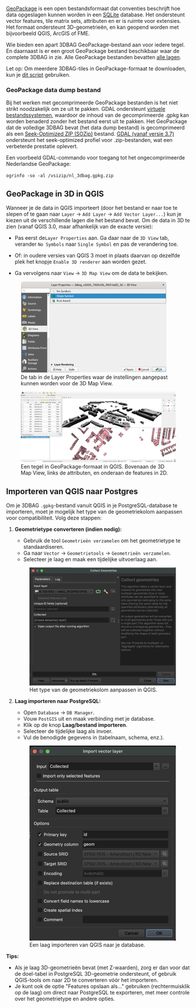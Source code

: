 [GeoPackage](https://www.geopackage.org) is een open bestandsformaat dat conventies beschrijft hoe data opgeslagen kunnen worden in een [SQLite](https://www.sqlite.org/index.html) database. Het ondersteunt vector features, tile matrix sets, attributen en er is ruimte voor extensies. Het formaat ondersteunt 3D-geometrieën, en kan geopend worden met bijvoorbeeld QGIS, ArcGIS of FME.

Wie bieden een apart 3DBAG GeoPackage-bestand aan voor iedere tegel. En daarnaast is er een groot GeoPackage bestand beschikbaar waar de complete 3DBAG in zie. Alle GeoPackage bestanden bevatten [alle lagen](../../schema/layers/#data-layers).

Let op: Om meerdere 3DBAG-tiles in GeoPackage-formaat te downloaden, kun je [dit script](https://github.com/3DBAG/3dbag-scripts/blob/main/tile_download.py) gebruiken.

### GeoPackage data dump bestand
Bij het werken met gecomprimeerde GeoPackage bestanden is het niet strikt noodzakelijk om ze uit te pakken.
GDAL ondersteunt [virtuele bestandssystemen](https://gdal.org/user/virtual_file_systems.html#vsizip-zip-archives), waardoor de inhoud van de gecomprimeerde .gpkg kan worden benaderd zonder het bestand eerst uit te pakken.
Het GeoPackage dat de volledige 3DBAG bevat (het data dump bestand) is gecomprimeerd als een [Seek-Optimized ZIP (SOZip)](https://gdal.org/user/virtual_file_systems.html#sozip-seek-optimized-zip) bestand.
[GDAL (vanaf versie 3.7)](https://gdal.org/user/virtual_file_systems.html#sozip-seek-optimized-zip) ondersteunt het seek-optimized profiel voor .zip-bestanden, wat een verbeterde prestatie oplevert.

Een voorbeeld GDAL-commando voor toegang tot het ongecomprimeerde Nederlandse GeoPackage:

`ogrinfo -so -al /vsizip/nl_3dbag.gpkg.zip`

## GeoPackage in 3D in QGIS

Wanneer je de data in QGIS importeert (door het bestand er naar toe te slepen of te gaan naar `Layer` -> `Add Layer` -> `Add Vector Layer...`) kun je kiezen uit de verschillende lagen die het bestand bevat. Om de data in 3D te zien (vanaf QGIS 3.0, maar afhankelijk van de exacte versie):

- Pas eerst de`Layer Properties` aan. Ga daar naar de `3D View` tab, verander `No Symbols` naar `Single Symbol` en pas de verandering toe.
- Of: in oudere versies van QGIS 3 moet in plaats daarvan op dezelfde plek het knopje `Enable 3D renderer` aan worden gezet. 

- Ga vervolgens naar `View` -> `3D Map View` om de data te bekijken.

<figure>
  <a href="../../../images_common/gpkg.png">
    <img src="../../../images_common/gpkg.png" width="400" />
  </a>
  <figcaption>De tab in de Layer Properties waar de instellingen aangepast kunnen worden voor de 3D Map View.</figcaption>
</figure>


<figure>
  <a href="../../../images_common/gpkg2.png">
    <img src="../../../images_common/gpkg2.png" />
  </a>
  <figcaption>Een tegel in GeoPackage-formaat in QGIS. Bovenaan de 3D Map View, links de attributen, en onderaan de features in 2D.</figcaption>
</figure>

## Importeren van QGIS naar Postgres

Om je 3DBAG `.gpkg`-bestand vanuit QGIS in je PostgreSQL-database te importeren, moet je mogelijk het type van de geometriekolom aanpassen voor compatibiliteit. Volg deze stappen:

1. **Geometrietype converteren (indien nodig):**
   - Gebruik de tool `Geometrieën verzamelen` om het geometrietype te standaardiseren.
   - Ga naar `Vector` → `Geometrietools` → `Geometrieën verzamelen`.
   - Selecteer je laag en maak een tijdelijke uitvoerlaag aan.

   <figure>
     <a href="../../../images_common/gpkg3.png">
       <img src="../../../images_common/gpkg3.png" />
     </a>
     <figcaption>Het type van de geometriekolom aanpassen in QGIS.</figcaption>
   </figure>

2. **Laag importeren naar PostgreSQL:**
   - Open `Database` → `DB Manager`.
   - Vouw `PostGIS` uit en maak verbinding met je database.
   - Klik op de knop **Laag/bestand importeren**.
   - Selecteer de tijdelijke laag als invoer.
   - Vul de benodigde gegevens in (tabelnaam, schema, enz.).

   <figure>
     <a href="../../../images_common/gpkg4.png">
       <img src="../../../images_common/gpkg4.png" />
     </a>
     <figcaption>Een laag importeren van QGIS naar je database.</figcaption>
   </figure>

**Tips:**
- Als je laag 3D-geometrieën bevat (met Z-waarden), zorg er dan voor dat de doel-tabel in PostgreSQL 3D-geometrie ondersteunt, of gebruik QGIS-tools om naar 2D te converteren vóór het importeren.
- Je kunt ook de optie "Features opslaan als..." gebruiken (rechtermuisklik op de laag) om direct naar PostgreSQL te exporteren, met meer controle over het geometrietype en andere opties.

